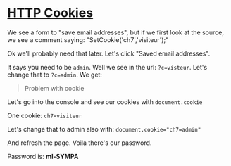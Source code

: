 # [HTTP Cookies](https://www.root-me.org/en/Challenges/Web-Server/HTTP-cookies)

We see a form to "save email addresses", but if we first look at the source, we see 
a comment saying: "SetCookie('ch7','visiteur');"

Ok we'll probably need that later. Let's click "Saved email addresses".

It says you need to be `admin`. Well we see in the url: `?c=visteur`. Let's change that 
to `?c=admin`. We get:

> Problem with cookie

Let's go into the console and see our cookies with `document.cookie`

One cookie: `ch7=visiteur`

Let's change that to admin also with: `document.cookie="ch7=admin"`

And refresh the page. Voila there's our password.

Password is: **ml-SYMPA**

